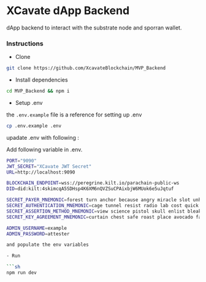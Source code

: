 # XCavate dApp Backend

dApp backend to interact with the substrate node and sporran wallet.

### Instructions

- Clone

```sh
git clone https://github.com/XcavateBlockchain/MVP_Backend
```

- Install dependencies

```sh
cd MVP_Backend && npm i
```

- Setup .env

the `.env.example` file is a reference for setting up .env

```sh
cp .env.example .env
```

upadate .env with following :

Add following variable in .env.

```sh
PORT="9090"
JWT_SECRET="XCavate JWT Secret"
URL=http://localhost:9090

BLOCKCHAIN_ENDPOINT=wss://peregrine.kilt.io/parachain-public-ws
DID=did:kilt:4skimcqA5SDHsp4K6XM6nQVZSuCPAixbjW6MUok6e5uJqtuf

SECRET_PAYER_MNEMONIC=forest turn anchor because angry miracle slot unhappy claim blood champion dolphin
SECRET_AUTHENTICATION_MNEMONIC=cage tunnel resist radio lab cost quick slight axis mad ankle era
SECRET_ASSERTION_METHOD_MNEMONIC=view science pistol skull enlist bleak wave category lawn real drill balcony
SECRET_KEY_AGREEMENT_MNEMONIC=curtain chest safe roast place avocado faculty duck dial bless pill mutual

ADMIN_USERNAME=example
ADMIN_PASSWORD=attester

and populate the env variables

- Run

```sh
npm run dev
```
